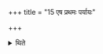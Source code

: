 +++
title = "15 एष प्रथमः पर्यायः"

+++

<details><summary>थिते</summary>

15. This is the first round. 
</details>
